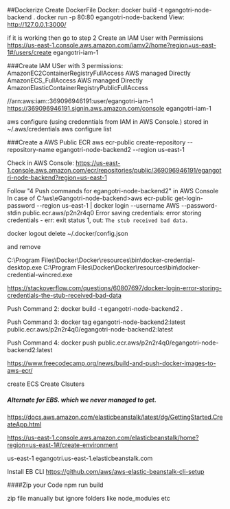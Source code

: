 ##Dockerize
Create DockerFile
Docker:
docker build -t egangotri-node-backend  .
docker run -p 80:80 egangotri-node-backend
View:
http://127.0.0.1:3000/

if it is working then go to step 2
Create an IAM User with Permissions
https://us-east-1.console.aws.amazon.com/iamv2/home?region=us-east-1#/users/create
egangotri-iam-1


###Create IAM USer
with 3 permissions:
AmazonEC2ContainerRegistryFullAccess	AWS managed	Directly
AmazonECS_FullAccess	AWS managed	Directly
AmazonElasticContainerRegistryPublicFullAccess

//arn:aws:iam::369096946191:user/egangotri-iam-1
https://369096946191.signin.aws.amazon.com/console
egangotri-iam-1


aws configure (using credenntials from IAM in AWS Console.)
stored in ~/.aws/credentials
 aws configure list

###Create a AWS Public ECR
aws ecr-public create-repository --repository-name egangotri-node-backend2 --region us-east-1

Check in AWS Console:
https://us-east-1.console.aws.amazon.com/ecr/repositories/public/369096946191/egangotri-node-backend?region=us-east-1


Follow "4 Push commands for egangotri-node-backend2" in AWS Console
In case of 
C:\ws\eGangotri-node-backend>aws ecr-public get-login-password --region us-east-1 | docker login --username AWS --password-stdin public.ecr.aws/p2n2r4q0
Error saving credentials: error storing credentials - err: exit status 1, out: `The stub received bad data.`

docker logout
delete ~/.docker/config.json

and remove

C:\Program Files\Docker\Docker\resources\bin\docker-credential-desktop.exe
C:\Program Files\Docker\Docker\resources\bin\docker-credential-wincred.exe

https://stackoverflow.com/questions/60807697/docker-login-error-storing-credentials-the-stub-received-bad-data

Push Command 2:
docker build -t egangotri-node-backend2 .

Push Command 3:
docker tag egangotri-node-backend2:latest public.ecr.aws/p2n2r4q0/egangotri-node-backend2:latest

Push Command 4:
docker push public.ecr.aws/p2n2r4q0/egangotri-node-backend2:latest

https://www.freecodecamp.org/news/build-and-push-docker-images-to-aws-ecr/


create ECS
Create Clsuters


##### Alternate for EBS. which we never managed to get.

https://docs.aws.amazon.com/elasticbeanstalk/latest/dg/GettingStarted.CreateApp.html

https://us-east-1.console.aws.amazon.com/elasticbeanstalk/home?region=us-east-1#/create-environment

us-east-1
egangotri.us-east-1.elasticbeanstalk.com

Install EB CLI
https://github.com/aws/aws-elastic-beanstalk-cli-setup

####Zip your Code
npm run build

zip file manually but ignore folders like node_modules etc


